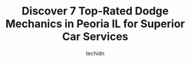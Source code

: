 ---
layout: ampstory
image: https://images.unsplash.com/photo-1546750921-ce6cc9add92f?ixlib=rb-4.0.3&ixid=MnwxMjA3fDB8MHxwaG90by1wYWdlfHx8fGVufDB8fHx8&auto=format&fit=crop&w=640&h=853&q=80
author: techidn
featured: false
description: If youre in need of trustworthy and skilled Dodge Mechanic in Peoria IL, USA, youll be pleased to discover the 7 best Dodge Mechanic in town. Their expertise and commitment to customer sat
title: Discover 7 Top-Rated Dodge Mechanics in Peoria IL for Superior Car Services
cover:
   title: Discover 7 Top-Rated Dodge Mechanics in Peoria IL for Superior Car Services
   subtitle: Rickpate
   background: https://images.unsplash.com/photo-1546750921-ce6cc9add92f?ixlib=rb-4.0.3&ixid=MnwxMjA3fDB8MHxwaG90by1wYWdlfHx8fGVufDB8fHx8&auto=format&fit=crop&w=640&h=853&q=80

pages: 
 - layout: thirds
   top: <h1>#1 Beachlers Vehicle Care & Repair</h1>
   bottom: "<p>I am a relatively new customer, but my experience there has been nothing but great. Before Beachlers, I was getting horrible customer service and my car wasnt being re</p>"
   background: https://www.knot35.com/toplist/wp-content/uploads/2023/06/best-dodge-mechanic-1-in-peoria-il-1685836526.jpeg
   backgroundblur: true
 - layout: thirds
   top: <h1>#2 Hiller Automotive</h1>
   bottom: "<p>2119 W Pioneer Pkwy, Peoria, IL 61615, United States</p>"
   background: https://www.knot35.com/toplist/wp-content/uploads/2023/06/best-dodge-mechanic-2-in-peoria-il-1685836526.jpeg
   cta:
      link: https://www.knot35.com/toplist/discover-7-top-rated-dodge-mechanics-in-peoria-il-for-superior-car-services/
      text: Discover 7 Top-Rated Dodge Mechanics in Peoria IL for Superior Car Services
 - layout: thirds
   top: <h1>#3 Johns Automotive Repair Shop</h1>
   bottom: "<p>2205 N University St, Peoria, IL 61604, United States</p>"
   background: https://www.knot35.com/toplist/wp-content/uploads/2023/06/best-dodge-mechanic-3-in-peoria-il-1685836527.jpeg
   cta:
      link: https://www.knot35.com/toplist/discover-7-top-rated-dodge-mechanics-in-peoria-il-for-superior-car-services/
      text: Discover 7 Top-Rated Dodge Mechanics in Peoria IL for Superior Car Services
 - layout: thirds
   top: <h1>#4 Kauth & Mayeur Ltd</h1>
   bottom: "<p>1710 W Detweiller Dr, Peoria, IL 61615, United States</p>"
   background: https://plus.unsplash.com/premium_photo-1664640458616-3c74f8cb4589?ixlib=rb-4.0.3&ixid=MnwxMjA3fDB8MHxwaG90by1wYWdlfHx8fGVufDB8fHx8&auto=format&fit=crop&w=640&h=853&q=80
   cta:
      link: https://www.knot35.com/toplist/discover-7-top-rated-dodge-mechanics-in-peoria-il-for-superior-car-services/
      text: Discover 7 Top-Rated Dodge Mechanics in Peoria IL for Superior Car Services
 - layout: thirds
   top: <h1>#5 Sams Import Auto Repair</h1>
   bottom: "<p>1120 W Pioneer Pkwy, Peoria, IL 61615, United States</p>"
   background: https://images.unsplash.com/photo-1564951434112-64d74cc2a2d7?ixlib=rb-4.0.3&ixid=MnwxMjA3fDB8MHxwaG90by1wYWdlfHx8fGVufDB8fHx8&auto=format&fit=crop&w=640&h=853&q=80
   cta:
      link: https://www.knot35.com/toplist/discover-7-top-rated-dodge-mechanics-in-peoria-il-for-superior-car-services/
      text: Discover 7 Top-Rated Dodge Mechanics in Peoria IL for Superior Car Services
 - layout: thirds
   top: <h1>#6 Dougs Automotive</h1>
   bottom: "<p>4122 W Southport Rd, Peoria, IL 61615, United States</p>"
   background: https://images.unsplash.com/photo-1557672172-298e090bd0f1?ixlib=rb-4.0.3&ixid=MnwxMjA3fDB8MHxwaG90by1wYWdlfHx8fGVufDB8fHx8&auto=format&fit=crop&w=640&h=853&q=80
   cta:
      link: https://www.knot35.com/toplist/discover-7-top-rated-dodge-mechanics-in-peoria-il-for-superior-car-services/
      text: Discover 7 Top-Rated Dodge Mechanics in Peoria IL for Superior Car Services
 - layout: thirds
   top: <h1>#7 Stechers Automotive Services</h1>
   bottom: "<p>1006 W Main St, Peoria, IL 61606, United States</p>"
   background: https://images.unsplash.com/photo-1462556791646-c201b8241a94?ixlib=rb-4.0.3&ixid=MnwxMjA3fDB8MHxwaG90by1wYWdlfHx8fGVufDB8fHx8&auto=format&fit=crop&w=640&h=853&q=80
   cta:
      link: https://www.knot35.com/toplist/discover-7-top-rated-dodge-mechanics-in-peoria-il-for-superior-car-services/
      text: Discover 7 Top-Rated Dodge Mechanics in Peoria IL for Superior Car Services
 - layout: thirds
   middle: Continue reading...
   background: https://images.unsplash.com/photo-1553949345-eb786bb3f7ba?ixlib=rb-4.0.3&ixid=MnwxMjA3fDB8MHxwaG90by1wYWdlfHx8fGVufDB8fHx8&auto=format&fit=crop&w=640&h=853&q=80
   cta:
      link: https://www.knot35.com/toplist/discover-7-top-rated-dodge-mechanics-in-peoria-il-for-superior-car-services/
      text: Discover 7 Top-Rated Dodge Mechanics in Peoria IL for Superior Car Services
      
---